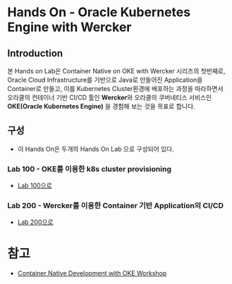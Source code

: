 # Hands On - Oracle Kubernetes Engine with Wercker

## Introduction

본 Hands on Lab은 Container Native on OKE with Wercker 시리즈의 첫번째로, Oracle Cloud Infrastructure를 기반으로 Java로 만들어진 Application을 Container로 만들고, 이를 Kubernetes Cluster환경에 배포하는 과정을 따라하면서 오라클의 컨테이너 기반 CI/CD 툴인 **Wercker**와 오라클의 쿠버네티스 서비스인 **OKE(Oracle Kubernetes Engine)** 을 경험해 보는 것을 목표로 합니다. 


## 구성

 - 이 Hands On은 두개의 Hands On Lab 으로 구성되어 있다.


### Lab 100 - OKE를 이용한 k8s cluster provisioning
   - [Lab 100으로](LabGuide100.md)
### Lab 200 - Wercker를 이용한 Container 기반 Application의 CI/CD
   - [Lab 200으로](LabGuide200.md)


# 참고 
  - [Container Native Development with OKE Workshop](https://github.com/DannyKang/learning-library/tree/master/workshops/container-native-development-with-oke)